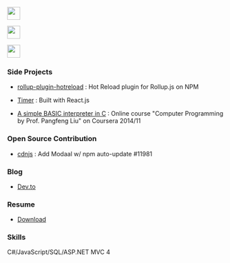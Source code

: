 
<a href="https://github.com/tingwei628"><img width="30px" height="30px" src="https://tingwei628.github.io/portfolio/assets/images/github.svg"></a>

<a href="https://twitter.com/sbvq6p199xe"><img width="30px" height="30px" src="https://tingwei628.github.io/portfolio/assets/images/twitter.svg"></a>

<a href="https://www.linkedin.com/in/ting-wei-chen-90265279/"><img width="30px" height="30px" src="https://tingwei628.github.io/portfolio/assets/images/linkedin.svg"></a>

### Side Projects

- [rollup-plugin-hotreload](https://www.npmjs.com/package/rollup-plugin-hotreload) : Hot Reload plugin for Rollup.js on NPM

- [Timer](https://tingwei628.github.io/react-component/src/Timer/build/) : Built with React.js

- [A simple BASIC interpreter in C](https://github.com/tingwei628/C_study/blob/master/Coursera_NTU_C_HW/HW/hw6.c) : Online course "Computer Programming by Prof. Pangfeng Liu" on Coursera 2014/11


### Open Source Contribution

- [cdnjs](https://github.com/cdnjs/cdnjs/pull/11981) : Add Modaal w/ npm auto-update #11981


### Blog

- [Dev.to](https://dev.to/tingwei628)


### Resume
- [Download](https://www.linkedin.com/in/ting-wei-chen-90265279/detail/treasury/summary/?entityUrn=urn%3Ali%3Afs_treasuryMedia%3A(ACoAABClv5IBVk3HJP5jaJvOYOPG8p34YCrKdwE%2C1566455479926)&section=summary&treasuryCount=2&lipi=urn%3Ali%3Apage%3Ad_flagship3_profile_view_base_treasury%3BsbwO1E3tT%2FaT0zDPrvqwJg%3D%3D&licu=urn%3Ali%3Acontrol%3Ad_flagship3_profile_view_base_treasury-treasury_thumbnail_cell)


### Skills

C#/JavaScript/SQL/ASP.NET MVC 4
